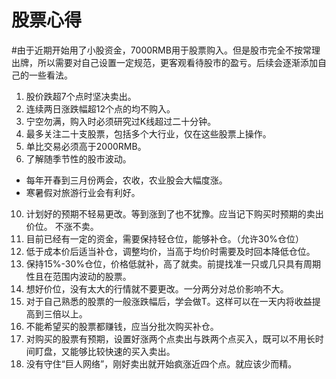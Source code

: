 # 股票心得

#由于近期开始用了小股资金，7000RMB用于股票购入。但是股市完全不按常理出牌，所以需要对自己设置一定规范，更客观看待股市的盈亏。后续会逐渐添加自己的一些看法。

1. 股价跌超7个点时坚决卖出。
2. 连续两日涨跌幅超12个点的均不购入。
4. 宁空勿满，购入时必须研究过K线超过二十分钟。
5. 最多关注二十支股票，包括多个大行业，仅在这些股票上操作。
6. 单比交易必须高于2000RMB。
9. 了解随季节性的股市波动。
* 每年开春到三月份两会，农收，农业股会大幅度涨。
* 寒暑假对旅游行业会有利好。
10. 计划好的预期不轻易更改。等到涨到了也不犹豫。应当记下购买时预期的卖出价位。 不涨不卖。
11. 目前已经有一定的资金，需要保持轻仓位，能够补仓。（允许30%仓位）
12. 低于成本价后适当补仓，调整均价，当高于均价时需要及时回本降低仓位。
13. 保持15%-30%仓位，价格低就补，高了就卖。前提找准一只或几只具有周期性且在范围内波动的股票。
14. 想好价位，没有太大的行情就不要更改。一分两分对总价影响不大。
15. 对于自己熟悉的股票的一般涨跌幅后，学会做T。这样可以在一天内将收益提高到三倍以上。
16. 不能希望买的股票都赚钱，应当分批次购买补仓。
17. 对购买的股票有预期，设置好涨两个点卖出与跌两个点买入，既可以不用长时间盯盘，又能够比较快速的买入卖出。
18. 没有守住“巨人网络”，刚好卖出就开始疯涨近四个点。就应该少而精。